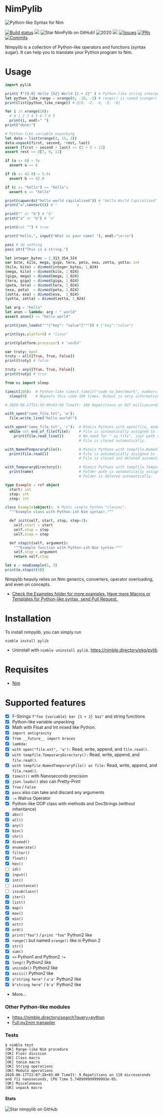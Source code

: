 # NimPylib

![](https://raw.githubusercontent.com/Yardanico/nimpylib/master/carbon.png "Python-like Syntax for Nim")

[![Build status](https://github.com/Yardanico/nimpylib/workflows/Build/badge.svg)](https://github.com/Yardanico/nimpylib/actions)
![](https://img.shields.io/github/languages/top/Yardanico/nimpylib?style=flat)
![](https://img.shields.io/github/stars/Yardanico/nimpylib?style=flat "Star NimPylib on GitHub!")
![](https://img.shields.io/maintenance/yes/2020?style=flat "2020")
![](https://img.shields.io/github/languages/code-size/Yardanico/nimpylib?style=flat)
[![Issues](https://img.shields.io/github/issues-raw/Yardanico/nimpylib?style=flat)](https://github.com/Yardanico/nimpylib/issues)
[![PRs](https://img.shields.io/github/issues-pr-raw/Yardanico/nimpylib?style=flat)](https://github.com/Yardanico/nimpylib/pulls)
[![Commits](https://img.shields.io/github/last-commit/Yardanico/nimpylib?style=flat)](https://github.com/Yardanico/nimpylib/commits/)

Nimpylib is a collection of Python-like operators and functions (syntax sugar).
It can help you to translate your Python program to Nim.


# Usage

```nim
import pylib

print( f"{9.0} Hello {42} World {1 + 2}" ) # Python-like string interpolation
let python_like_range = xrange(0, -10, -2) # range() is named xrange() like Python2
print(list(python_like_range)) # @[0, -2, -4, -6, -8]

for i in xrange(10):
  # 0 1 2 3 4 5 6 7 8 9
  print(i, endl=" ")
print("done!")

# Python-like variable unpacking
let data = list(xrange(3, 15, 2))
data.unpack(first, second, *rest, last)
assert (first + second + last) == (3 + 5 + 13)
assert rest == @[7, 9, 11]

if (a := 6) > 5:
  assert a == 6

if (b := 42.0) > 5.0:
  assert b == 42.0

if (c := "hello") == "hello":
  assert c == "hello"

print(capwords("hello world capitalized")) # "Hello World Capitalized"
print("a".center(9)) # "         a         "

print("" or "b") # "b"
print("a" or "b") # "a"

print(not "") # true

print("Hello,", input("What is your name? "), endl="\n~\n")

pass # do nothing
pass str("This is a string.")

let integer_bytes = 2_313_354_324
var bite, kilo, mega, giga, tera, peta, exa, zetta, yotta: int
(kilo, bite) = divmod(integer_bytes, 1_024)
(mega, kilo) = divmod(kilo, 1_024)
(giga, mega) = divmod(mega, 1_024)
(tera, giga) = divmod(giga, 1_024)
(peta, tera) = divmod(tera, 1_024)
(exa, peta)  = divmod(peta, 1_024)
(zetta, exa) = divmod(exa,  1_024)
(yotta, zetta) = divmod(zetta, 1_024)

let arg = "hello"
let anon = lambda: arg + " world"
assert anon() == "hello world"

print(json_loads("""{"key": "value"}""")) # {"key":"value"}

print(sys.platform) # "linux"

print(platform.processor) # "amd64"

var truty: bool
truty = all([True, True, False])
print(truty) # false

truty = any([True, True, False])
print(truty) # true

from os import sleep

timeit(100):  # Python-like timeit.timeit("code_to_benchmark", number=int)
  sleep(9)    # Repeats this code 100 times. Output is very informative.

# 2020-06-17T21:59:09+03:00 TimeIt: 100 Repetitions on 927 milliseconds, 704 microseconds, and 816 nanoseconds, CPU Time 0.0007382400000000003.

with_open("some_file.txt", 'w'):
  file.write_line("hello world!")

with_open("some_file.txt", 'r'):  # Mimics Pythons with open(file, mode='r') as file:
  while not end_of_file(file):    # File is automatically assigned to file variable.
    print(file.read_line())       # No need for " as file", just path and mode.
                                  # File is closed automatically.

with_NamedTemporaryFile():        # Mimics Pythons with tempfile.NamedTemporaryFile() as file:
  print(file.read())              # File is automatically assigned to file variable.
                                  # File is closed and deleted automatically.

with_TemporaryDirectory():        # Mimics Pythons with tempfile.TemporaryDirectory():
  print(name)                     # Folder path is automatically assigned to name variable.
                                  # Folder is deleted automatically.

type Example = ref object
  start: int
  stop: int
  step: int

class Example(object):  # Mimic simple Python "classes".
  """Example class with Python-ish Nim syntax!."""

  def init(self, start, stop, step=1):
    self.start = start
    self.stop = stop
    self.step = step

  def stopit(self, argument):
    """Example function with Python-ish Nim syntax."""
    self.stop = argument
    return self.stop

let e = newExample(5, 3)
print(e.stopit(5))
```

Nimpylib heavily relies on Nim generics, converters, operator overloading, and even on concepts.

- [Check the Examples folder for more examples.](https://github.com/Yardanico/nimpylib/tree/master/examples)
[Have more Macros or Templates for Python-like syntax, send Pull Request.](https://github.com/Yardanico/nimpylib/pulls)


# Installation

To install nimpylib, you can simply run
```
nimble install pylib
```

- Uninstall with `nimble uninstall pylib`. https://nimble.directory/pkg/pylib


# Requisites

- [Nim](https://nim-lang.org)


# Supported features

- [x] F-Strings `f"foo {variable} bar {1 + 2} baz"` and string functions
- [x] Python-like variable unpacking
- [x] Math with Float and Int mixed like Python.
- [x] `import antigravity`
- [x] `from __future__ import braces`
- [x] `lambda:`
- [x] `with open("file.ext", 'w'):` Read, write, append, and `file.read()`.
- [x] `with tempfile.TemporaryDirectory():` Read, write, append, and `file.read()`.
- [x] `with tempfile.NamedTemporaryFile() as file:` Read, write, append, and `file.read()`.
- [x] `timeit()` with Nanoseconds precision
- [x] `json.loads()` also can Pretty-Print
- [x] `True` / `False`
- [x] `pass` also can take and discard any arguments
- [x] `:=` Walrus Operator
- [x] Python-like OOP class with methods and DocStrings (without inheritance)
- [x] `abs()`
- [x] `all()`
- [x] `any()`
- [x] `bin()`
- [x] `chr()`
- [x] `divmod()`
- [x] `enumerate()`
- [x] `filter()`
- [x] `float()`
- [x] `hex()`
- [ ] `id()`
- [x] `input()`
- [x] `int()`
- [ ] `isinstance()`
- [ ] `issubclass()`
- [x] `iter()`
- [x] `list()`
- [x] `map()`
- [x] `max()`
- [x] `min()`
- [x] `oct()`
- [x] `ord()`
- [x] `print("foo")` / `print "foo"` Python2 like
- [x] `range()` but named `xrange()` like in Python 2
- [x] `str()`
- [x] `sum()`
- [x] `<>` Python1 and Python2 `!=`
- [x] `long()` Python2 like
- [x] `unicode()` Python2 like
- [x] `ascii()` Python2 like
- [x] `u"string here"` / `u'a'` Python2 like
- [x] `b"string here"` / `b'a'` Python2 like
- More...


### Other Python-like modules

- https://nimble.directory/search?query=python
- [Full py2nim transpiler](https://github.com/metacraft-labs/py2nim)


### Tests

```console
$ nimble test
[OK] Range-like Nim procedure
[OK] Floor division
[OK] Class macro
[OK] tonim macro
[OK] String operations
[OK] Modulo operations
2020-06-17T22:07:28+03:00 TimeIt: 9 Repetitions on 118 microseconds and 711 nanoseconds, CPU Time 5.740999999999993e-05.
[OK] Miscelaneous
[OK] unpack macro
```


#### Stats

![Star nimpylib on GitHub](https://starchart.cc/Yardanico/nimpylib.svg "Star NimPylib on GitHub!")
